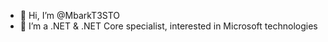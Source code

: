 - 👋 Hi, I’m @MbarkT3STO
- 👀 I’m a .NET & .NET Core specialist, interested in Microsoft technologies

<!---
MbarkT3STO/MbarkT3STO is a ✨ special ✨ repository because its `README.md` (this file) appears on your GitHub profile.
You can click the Preview link to take a look at your changes.
--->
